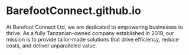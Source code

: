 # BarefootConnect.github.io
At Barefoot Connect Ltd, we are dedicated to empowering businesses to thrive. As a fully Tanzanian-owned company established in 2019, our mission is to provide tailor-made solutions that drive efficiency, reduce costs, and deliver unparalleled value.
